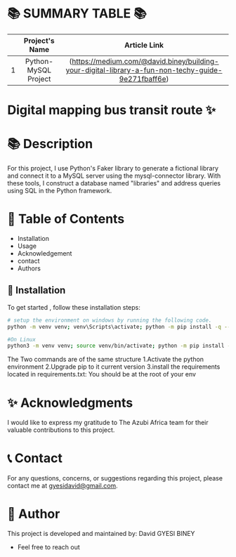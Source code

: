 📚 SUMMARY TABLE 📚
   =================


|  | Project's Name | Article Link    | 
|:--:|:--------------:|:--------------:|
| 1 | Python-MySQL Project|  (https://medium.com/@david.biney/building-your-digital-library-a-fun-non-techy-guide-9e271fbaff6e) | 


# Digital mapping bus transit route ✨

📚 **Description**
=================

For this project, I use Python's Faker library to generate a fictional library and connect it to a MySQL server using the mysql-connector library. With these tools, I construct a database named "libraries" and address queries using SQL in the Python framework.

📖 **Table of Contents**
=================
- Installation
- Usage
- Acknowledgement
- contact
- Authors

🔧 **Installation**
-----------------
To get started , follow these installation steps:
```bash
# setup the environment on windows by running the following code.
python -m venv venv; venv\Scripts\activate; python -m pip install -q --upgrade pip; python -m pip install -r requirements.txt  

#On Linux
python3 -m venv venv; source venv/bin/activate; python -m pip install -q --upgrade pip; python -m pip install -r requirements.txt 

```
The Two commands are of the same structure
1.Activate the python environment
2.Upgrade pip to it current version
3.install the requirements located in requirements.txt: You should be at the root of your env

✨ **Acknowledgments**
=================

I would like to express my gratitude to The Azubi Africa team for their valuable contributions to this project.

📞 **Contact**
=================

For any questions, concerns, or suggestions regarding  this project, please contact me at gyesidavid@gmail.com.


👥 **Author**
=================

This project is developed and maintained by:
David GYESI BINEY
- Feel free to reach out


